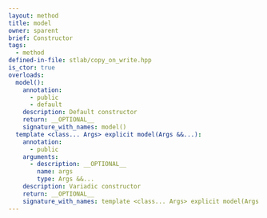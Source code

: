 ```yaml
---
layout: method
title: model
owner: sparent
brief: Constructor
tags:
  - method
defined-in-file: stlab/copy_on_write.hpp
is_ctor: true
overloads:
  model():
    annotation:
      - public
      - default
    description: Default constructor
    return: __OPTIONAL__
    signature_with_names: model()
  template <class... Args> explicit model(Args &&...):
    annotation:
      - public
    arguments:
      - description: __OPTIONAL__
        name: args
        type: Args &&...
    description: Variadic constructor
    return: __OPTIONAL__
    signature_with_names: template <class... Args> explicit model(Args &&... args)
---
```

